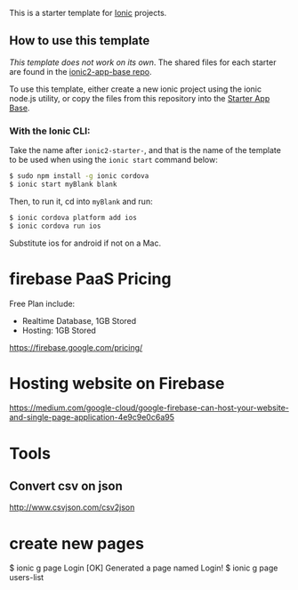 This is a starter template for [Ionic](http://ionicframework.com/docs/) projects.

## How to use this template

*This template does not work on its own*. The shared files for each starter are found in the [ionic2-app-base repo](https://github.com/driftyco/ionic2-app-base).

To use this template, either create a new ionic project using the ionic node.js utility, or copy the files from this repository into the [Starter App Base](https://github.com/driftyco/ionic2-app-base).

### With the Ionic CLI:

Take the name after `ionic2-starter-`, and that is the name of the template to be used when using the `ionic start` command below:

```bash
$ sudo npm install -g ionic cordova
$ ionic start myBlank blank
```

Then, to run it, cd into `myBlank` and run:

```bash
$ ionic cordova platform add ios
$ ionic cordova run ios
```

Substitute ios for android if not on a Mac.

# firebase PaaS Pricing
Free Plan include:
- Realtime Database, 1GB Stored
- Hosting: 1GB Stored

https://firebase.google.com/pricing/

# Hosting website on Firebase

https://medium.com/google-cloud/google-firebase-can-host-your-website-and-single-page-application-4e9c9e0c6a95

# Tools
## Convert csv on json
http://www.csvjson.com/csv2json

# create new pages
$ ionic g page Login
[OK] Generated a page named Login!
$ ionic g page users-list